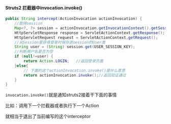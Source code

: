 #### Struts2 拦截器中invocation.invoke()

```java
public String intercept(ActionInvocation actionInvocation) {
    //取得session
	Map<?, ?> session = actionInvocation.getInvocationContext().getSession();
    HttpServletResponse response = ServletActionContext.getResponse();
    HttpServletRequest request = ServletActionContext.getRequest();
    //从Session里获得登录时保存进session的User类
    String user = (String) session.get(USER_SESSION_KEY);
    //判断用户名是否为空  
    if (null!=user) {
        return Action.LOGIN;   //返回登录页面  
    }else{       
        // 下面的这个actionInvocation.invoke()是什么意思
        return actionInvocation.invoke();//返回验证通过         
    }  
}
```

`invocation.invoke()`就是通知struts2接着干下面的事情

比如：调用下一个拦截器或者执行下一个Action

就相当于退出了当前编写的这个interceptor

